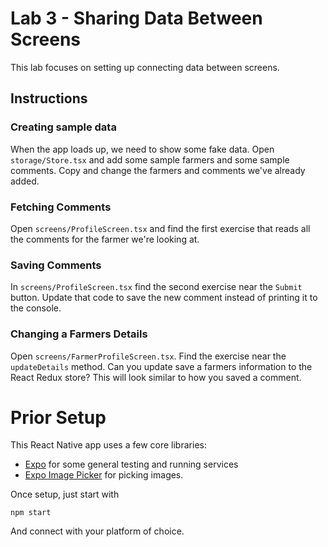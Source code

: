 # Lab 3 - Sharing Data Between Screens

This lab focuses on setting up connecting data between screens.

## Instructions

### Creating sample data

When the app loads up, we need to show some fake data.  Open
`storage/Store.tsx` and add some sample farmers and some sample comments.  Copy
and change the farmers and comments we've already added.

### Fetching Comments

Open `screens/ProfileScreen.tsx` and find the first exercise that reads all the comments for the farmer we're looking at.

### Saving Comments

In `screens/ProfileScreen.tsx` find the second exercise near the `Submit`
button.  Update that code to save the new comment instead of printing it to the
console.

### Changing a Farmers Details

Open `screens/FarmerProfileScreen.tsx`.  Find the exercise near the
`updateDetails` method.  Can you update save a farmers information to the React
Redux store? This will look similar to how you saved a comment.

# Prior Setup

This React Native app uses a few core libraries:
  - [Expo](https://docs.expo.dev/) for some general testing and running services
  - [Expo Image Picker](https://docs.expo.dev/versions/latest/sdk/imagepicker/)
    for picking images.

Once setup, just start with

```
npm start
```

And connect with your platform of choice.
